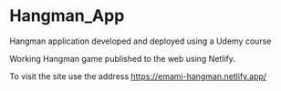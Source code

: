 # Hangman_App
Hangman application developed and deployed using a Udemy course


Working Hangman game published to the web using Netlify.

To visit the site use the address
https://emami-hangman.netlify.app/
